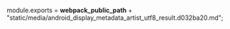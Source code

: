 module.exports = __webpack_public_path__ + "static/media/android_display_metadata_artist_utf8_result.d032ba20.md";